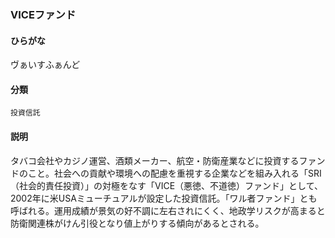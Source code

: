 <div style="display:none;">

## [あ行](securities-terms?id=あ行)
## [か行](securities-terms?id=か行)
## [さ行](securities-terms?id=さ行)
## [た行](securities-terms?id=た行)
## [な行](securities-terms?id=な行)
## [は行](securities-terms?id=は行)
## [ま行](securities-terms?id=ま行)
## [や行](securities-terms?id=や行)
## [ら行](securities-terms?id=ら行)
## [わ行](securities-terms?id=わ行)
## [英数字・記号](securities-terms?id=英数字・記号)

</div>

### VICEファンド

#### ひらがな

ヴぁいすふぁんど

#### 分類

`投資信託`

#### 説明

タバコ会社やカジノ運営、酒類メーカー、航空・防衛産業などに投資するファンドのこと。社会への貢献や環境への配慮を重視する企業などを組み入れる「SRI（社会的責任投資）」の対極をなす「VICE（悪徳、不道徳）ファンド」として、2002年に米USAミューチュアルが設定した投資信託。「ワル者ファンド」とも呼ばれる。運用成績が景気の好不調に左右されにくく、地政学リスクが高まると防衛関連株がけん引役となり値上がりする傾向があるとされる。

